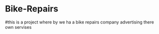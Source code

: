 # Bike-Repairs
#this is a project where by we ha a bike repairs company advertising there own servises
